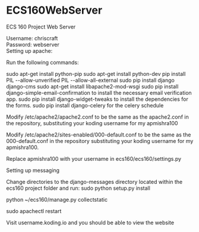 # ECS160WebServer
ECS 160 Project Web Server

Username: chriscraft  
Password: webserver  
Setting up apache:  

Run the following commands:

sudo apt-get install python-pip
sudo apt-get install python-dev
pip install PIL --allow-unverified PIL --allow-all-external
sudo pip install django django-cms
sudo apt-get install libapache2-mod-wsgi
sudo pip install django-simple-email-confirmation to install the necessary email verification app.
sudo pip install django-widget-tweaks to install the dependencies for the forms.
sudo pip install django-celery for the celery schedule

Modify /etc/apache2/apache2.conf to be the same as the apache2.conf in the repository, substituting your koding username for my apmishra100

Modify /etc/apache2/sites-enabled/000-default.conf to be the same as the 000-default.conf in the repository substituting your koding username for my apmishra100.

Replace apmishra100 with your username in ecs160/ecs160/settings.py

Setting up messaging

Change directories to the django-messages directory located within the ecs160 project folder and run:
sudo python setup.py install

python ~/ecs160/manage.py collectstatic

sudo apachectl restart

Visit username.koding.io and you should be able to view the website
